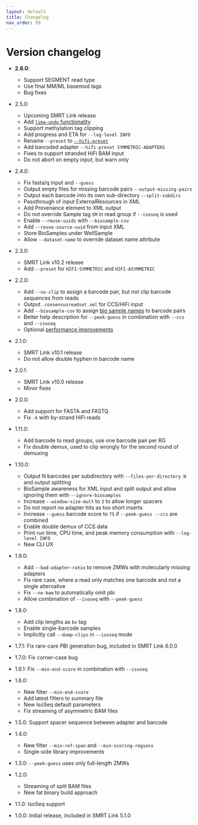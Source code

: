 ```yaml
---
layout: default
title: Changelog
nav_order: 99
---
```


# Version changelog

 * **2.6.0**:
   * Support SEGMENT read type
   * Use final MM/ML basemod tags
   * Bug fixes

 * 2.5.0:
   * Upcoming SMRT Link release
   * Add [`lima-undo` functionality](/faq/undo)
   * Support methylation tag clipping
   * Add progress and ETA for `--log-level INFO`
   * Rename `--preset` to [`--hifi-preset`](/faq/hifi-presets)
   * Add barcoded adapter `--hifi-preset SYMMETRIC-ADAPTERS`
   * Fixes to support stranded HiFi BAM input
   * Do not abort on empty input, but warn only

 * 2.4.0:
   * Fix fasta/q input and `--guess`
   * Output empty files for missing barcode pairs `--output-missing-pairs`
   * Output each barcode into its own sub-directory `--split-subdirs`
   * Passthrough of input ExternalResources in XML
   * Add Provenance element to XML output
   * Do not override Sample tag `SM` in read group if `--isoseq` is used
   * Enable `--reuse-uuids` with `--biosample-csv`
   * Add `--reuse-source-uuid` from input XML
   * Store BioSamples under WellSample
   * Allow `--dataset-name` to override dataset name attribute

 * 2.3.0:
   * SMRT Link v10.2 release
   * Add `--preset` for `HIFI-SYMMETRIC` and `HIFI-ASYMMETRIC`

 * 2.2.0:
   * Add `--no-clip` to assign a barcode pair, but not clip barcode sequences from reads
   * Output `.consensusreadset.xml` for CCS/HiFi input
   * Add `--biosample-csv` to assign [bio sample names](/faq/biosample) to barcode pairs
   * Better help description for `--peek-guess` in combination with `--ccs` and `--isoseq`
   * Optional [performance improvements](/faq/Speed)

 * 2.1.0:
   * SMRT Link v10.1 release
   * Do not allow double hyphen in barcode name

 * 2.0.1:
   * SMRT Link v10.0 release
   * Minor fixes

 * 2.0.0:
   * Add support for FASTA and FASTQ
   * Fix `-k` with by-strand HiFi reads

 * 1.11.0:
   * Add barcode to read groups, use one barcode pair per RG
   * Fix double demux, used to clip wrongly for the second round of demuxing

 * 1.10.0:
   * Output N barcodes per subdirectory with `--files-per-directory N` and output splitting
   * BioSample awareness for XML input and split output and allow ignoring them with `--ignore-biosamples`
   * Increase `--window-size-mult` to `3` to allow longer spacers
   * Do not report no adapter hits as too short inserts
   * Increase `--guess` barcode score to `75` if `--peek-guess --ccs` are combined
   * Enable double demux of CCS data
   * Print run time, CPU time, and peak memory consumption with `--log-level INFO`
   * New CLI UX

 * 1.9.0:
   * Add `--bad-adapter-ratio` to remove ZMWs with molecularly missing adapters
   * Fix rare case, where a read only matches one barcode and not a single alternative
   * Fix `--no-bam` to automatically omit pbi
   * Allow combination of `--isoseq` with `--peek-guess`

 * 1.8.0:
   * Add clip lengths as `bx` tag
   * Enable single-barcode samples
   * Implicitly call `--dump-clips` in `--isoseq` mode

 * 1.7.1: Fix rare-care PBI generation bug, included in SMRT Link 6.0.0

 * 1.7.0: Fix corner-case bug

 * 1.6.1: Fix `--min-end-score` in combination with `--isoseq`

 * 1.6.0:
   * New filter `--min-end-score`
   * Add latest filters to summary file
   * New IsoSeq default parameters
   * Fix streaming of asymmetric BAM files

 * 1.5.0: Support spacer sequence between adapter and barcode

 * 1.4.0:
   * New filter `--min-ref-span` and `--min-scoring-regions`
   * Single-side library improvements

 * 1.3.0: `--peek-guess` uses only full-length ZMWs

 * 1.2.0:
   * Streaming of split BAM files
   * New fat binary build approach

 * 1.1.0: IsoSeq support

 * 1.0.0: Initial release, included in SMRT Link 5.1.0
